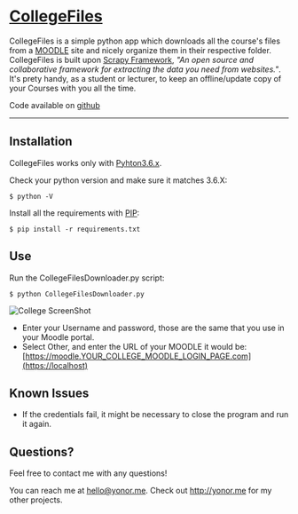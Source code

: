 # [CollegeFiles](http://yonor.me/coollegefiles)

CollegeFiles is a simple python app which downloads all the course's files from a [MOODLE](https://moodle.org/) site and nicely organize them in their respective folder. CollegeFiles is built upon [Scrapy Framework](https://scrapy.org/), *"An open source and collaborative framework for extracting the data you need from websites."*. It's prety handy, as a student or lecturer, to keep an offline/update copy of your Courses with you all the time.

Code available on [github](https://github.com/yo0x/CollegeFiles)

----

## Installation
CollegeFiles works only with [Pyhton3.6.x](https://www.python.org/downloads/release/python-365/).

Check your python version and make sure it matches 3.6.X:

    $ python -V

Install all the requirements with [PIP](https://www.liquidweb.com/kb/install-pip-windows/):

    $ pip install -r requirements.txt

## Use
Run the CollegeFilesDownloader.py script:

    $ python CollegeFilesDownloader.py

![College ScreenShot](https://i.postimg.cc/KzV0HwYj/Screenshot-20190320-095406.png)

* Enter your Username and password, those are the same that you use in your Moodle portal.
* Select Other, and enter the URL of your MOODLE it would be: [https://moodle.YOUR_COLLEGE_MOODLE_LOGIN_PAGE.com](https://localhost)

## Known Issues

* If the credentials fail, it might be necessary to close the program and run it again.

        

## Questions?

Feel free to contact me with any questions!

You can reach me at <hello@yonor.me>.
Check out <http://yonor.me> for my other projects.

